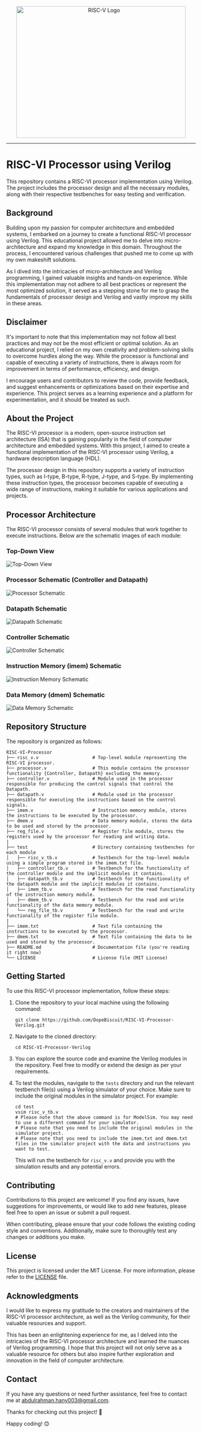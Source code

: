 <div align="center"><img src="schematics/logo.png" alt="RISC-V Logo" width="450" height="350"/></div><hr>

# RISC-VI Processor using Verilog

This repository contains a RISC-VI processor implementation using Verilog. The project includes the processor design and all the necessary modules, along with their respective testbenches for easy testing and verification.

## Background

Building upon my passion for computer architecture and embedded systems, I embarked on a journey to create a functional RISC-VI processor using Verilog. This educational project allowed me to delve into micro-architecture and expand my knowledge in this domain. Throughout the process, I encountered various challenges that pushed me to come up with my own makeshift solutions.

As I dived into the intricacies of micro-architecture and Verilog programming, I gained valuable insights and hands-on experience. While this implementation may not adhere to all best practices or represent the most optimized solution, it served as a stepping stone for me to grasp the fundamentals of processor design and Verilog and vastly improve my skills in these areas.

## Disclaimer

It's important to note that this implementation may not follow all best practices and may not be the most efficient or optimal solution. As an educational project, I relied on my own creativity and problem-solving skills to overcome hurdles along the way. While the processor is functional and capable of executing a variety of instructions, there is always room for improvement in terms of performance, efficiency, and design.

I encourage users and contributors to review the code, provide feedback, and suggest enhancements or optimizations based on their expertise and experience. This project serves as a learning experience and a platform for experimentation, and it should be treated as such.

## About the Project

The RISC-VI processor is a modern, open-source instruction set architecture (ISA) that is gaining popularity in the field of computer architecture and embedded systems. With this project, I aimed to create a functional implementation of the RISC-VI processor using Verilog, a hardware description language (HDL).

The processor design in this repository supports a variety of instruction types, such as I-type, B-type, R-type, J-type, and S-type. By implementing these instruction types, the processor becomes capable of executing a wide range of instructions, making it suitable for various applications and projects.

## Processor Architecture

The RISC-VI processor consists of several modules that work together to execute instructions. Below are the schematic images of each module:

### Top-Down View

![Top-Down View](schematics/top_view.jpeg)

### Processor Schematic (Controller and Datapath)

![Processor Schematic](schematics/processor_schematic.jpeg)

### Datapath Schematic

![Datapath Schematic](schematics/datapath_schematic.jpeg)

### Controller Schematic

![Controller Schematic](schematics/controller_schematic.jpeg)

### Instruction Memory (imem) Schematic

![Instruction Memory Schematic](schematics/imem_schematic.jpeg)

### Data Memory (dmem) Schematic

![Data Memory Schematic](schematics/dmem_schematic.jpeg)


## Repository Structure

The repository is organized as follows:

```
RISC-VI-Processor
├── risc_v.v                    # Top-level module representing the RISC-VI processor.
├── processor.v                 # This module contains the processor functionality {Controller, Datapath} excluding the memory.
├── controller.v                # Module used in the processor responsible for producing the control signals that control the Datapath.
├── datapath.v                  # Module used in the processor responsible for executing the instructions based on the control signals.
├── imem.v                      # Instruction memory module, stores the instructions to be executed by the processor.
├── dmem.v                      # Data memory module, stores the data to be used and stored by the processor.
├── reg_file.v                  # Register file module, stores the registers used by the processor for reading and writing data.
|             
├── test                        # Directory containing testbenches for each module
│   ├── risc_v_tb.v             # Testbench for the top-level module using a simple program stored in the imem.txt file.
│   ├── controller_tb.v         # Testbench for the functionality of the controller module and the implicit modules it contains.
│   ├── datapath_tb.v           # Testbench for the functionality of the datapath module and the implicit modules it contains.
│   ├── imem_tb.v               # Testbench for the read functionality of the instruction memory module.
│   ├── dmem_tb.v               # Testbench for the read and write functionality of the data memory module.
│   └── reg_file_tb.v           # Testbench for the read and write functionality of the register file module.  
|      
├── imem.txt                    # Text file containing the instructions to be executed by the processor.
├── dmem.txt                    # Text file containing the data to be used and stored by the processor.
├── README.md                   # Documentation file (you're reading it right now)
└── LICENSE                     # License file (MIT License)
```

## Getting Started

To use this RISC-VI processor implementation, follow these steps:

1. Clone the repository to your local machine using the following command:

   ```
   git clone https://github.com/DopeBiscuit/RISC-VI-Processor-Verilog.git
   ```

2. Navigate to the cloned directory:

   ```
   cd RISC-VI-Processor-Verilog
   ```

3. You can explore the source code and examine the Verilog modules in the repository. Feel free to modify or extend the design as per your requirements.

4. To test the modules, navigate to the `tests` directory and run the relevant testbench file(s) using a Verilog simulator of your choice. Make sure to include the original modules in the simulator project. For example:

   ```
   cd test
   vsim risc_v_tb.v 
   # Please note that the above command is for ModelSim. You may need to use a different command for your simulator.
   # Please note that you need to include the original modules in the simulator project.
   # Please note that you need to include the imem.txt and dmem.txt files in the simulator project with the data and instructions you want to test.
   ```


   This will run the testbench for `risc_v.v` and provide you with the simulation results and any potential errors.

## Contributing

Contributions to this project are welcome! If you find any issues, have suggestions for improvements, or would like to add new features, please feel free to open an issue or submit a pull request.

When contributing, please ensure that your code follows the existing coding style and conventions. Additionally, make sure to thoroughly test any changes or additions you make.

## License

This project is licensed under the MIT License. For more information, please refer to the [LICENSE](LICENSE) file.

## Acknowledgments

I would like to express my gratitude to the creators and maintainers of the RISC-VI processor architecture, as well as the Verilog community, for their valuable resources and support.

This has been an enlightening experience for me, as I delved into the intricacies of the RISC-VI processor architecture and learned the nuances of Verilog programming. I hope that this project will not only serve as a valuable resource for others but also inspire further exploration and innovation in the field of computer architecture.

## Contact

If you have any questions or need further assistance, feel free to contact me at [abdulrahman.hany003@gmail.com](mailto:abdulrahman.hany003@gmail.com).

Thanks for checking out this project! 👋

Happy coding! 😊
